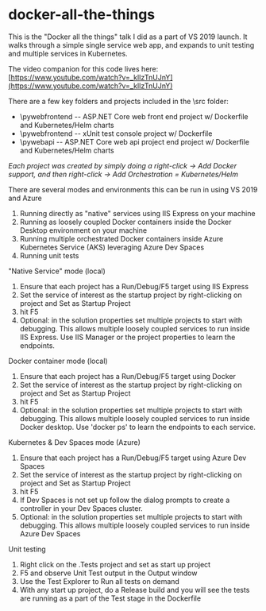 # docker-all-the-things
This is the "Docker all the things" talk I did as a part of VS 2019 launch.  It walks through a simple single service web app, and expands to unit testing and multiple services in Kubernetes. 

The video companion for this code lives here: [https://www.youtube.com/watch?v=_klIzTnUJnY](https://www.youtube.com/watch?v=_klIzTnUJnY)

There are a few key folders and projects included in the \src folder:
* \pywebfrontend  -- ASP.NET Core web front end project w/ Dockerfile and Kubernetes/Helm charts
* \pywebfrontend -- xUnit test console project w/ Dockerfile
* \pywebapi -- ASP.NET Core web api project end project w/ Dockerfile and Kubernetes/Helm charts

*Each project was created by simply doing a right-click -> Add Docker support, and then right-click -> Add Orchestration = Kubernetes/Helm*


There are several modes and environments this can be run in using VS 2019 and Azure
1) Running directly as "native" services using IIS Express on your machine
2) Running as loosely coupled Docker containers inside the Docker Desktop environment on your machine
3) Running multiple orchestrated Docker containers inside Azure Kubernetes Service (AKS) leveraging Azure Dev Spaces
4) Running unit tests

"Native Service" mode (local)
1) Ensure that each project has a Run/Debug/F5 target using IIS Express
2) Set the service of interest as the startup project by right-clicking on project and Set as Startup Project
3) hit F5
4) Optional: in the solution properties set multiple projects to start with debugging.  This allows multiple loosely coupled services to
run inside IIS Express. Use IIS Manager or the project properties to learn the endpoints.  

Docker container mode (local)
1) Ensure that each project has a Run/Debug/F5 target using Docker
2) Set the service of interest as the startup project by right-clicking on project and Set as Startup Project
3) hit F5
4) Optional: in the solution properties set multiple projects to start with debugging.  This allows multiple loosely coupled services to
run inside Docker desktop.  Use 'docker ps' to learn the endpoints to each service.

Kubernetes & Dev Spaces mode (Azure)
1) Ensure that each project has a Run/Debug/F5 target using Azure Dev Spaces
2) Set the service of interest as the startup project by right-clicking on project and Set as Startup Project
3) hit F5
4) If Dev Spaces is not set up follow the dialog prompts to create a controller in your Dev Spaces cluster. 
4) Optional: in the solution properties set multiple projects to start with debugging.  This allows multiple loosely coupled services to
run inside Azure Dev Spaces

Unit testing
1) Right click on the .Tests project and set as start up project
2) F5 and observe Unit Test output in the Output window
3) Use the Test Explorer to Run all tests on demand
4) With any start up project, do a Release build and you will see the tests are running as a part of the Test stage in the Dockerfile

